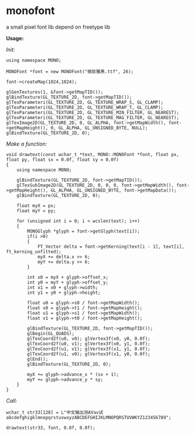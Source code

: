 # monofont
a small pixel font lib depend on freetype lib

**Usage:**

_Init:_

	using namespace MONO;

	MONOFont *font = new MONOFont("微软雅黑.ttf", 26);

	font->createMap(1024,1024);

	glGenTextures(1, &font->getMapTID());
	glBindTexture(GL_TEXTURE_2D, font->getMapTID());
	glTexParameteri(GL_TEXTURE_2D, GL_TEXTURE_WRAP_S, GL_CLAMP);
	glTexParameteri(GL_TEXTURE_2D, GL_TEXTURE_WRAP_T, GL_CLAMP);
	glTexParameteri(GL_TEXTURE_2D, GL_TEXTURE_MIN_FILTER, GL_NEAREST);
	glTexParameteri(GL_TEXTURE_2D, GL_TEXTURE_MAG_FILTER, GL_NEAREST);
	glTexImage2D(GL_TEXTURE_2D, 0, GL_ALPHA, font->getMapWidth(), font->getMapHeight(), 0, GL_ALPHA, GL_UNSIGNED_BYTE, NULL);
	glBindTexture(GL_TEXTURE_2D, 0);
  
_Make a function:_

	void drawtext(const wchar_t *text, MONO::MONOFont *font, float px, float py, float sx = 0.0f, float sy = 0.0f)
	{
		using namespace MONO;
	
		glBindTexture(GL_TEXTURE_2D, font->getMapTID());
		glTexSubImage2D(GL_TEXTURE_2D, 0, 0, 0, font->getMapWidth(), font->getMapHeight(), GL_ALPHA, GL_UNSIGNED_BYTE, font->getMapData());
		glBindTexture(GL_TEXTURE_2D, 0);
	
		float myX = px;
		float myY = py;
	
		for (unsigned int i = 0; i < wcslen(text); i++)
		{
			MONOGlyph *glyph = font->getGlyph(text[i]);
			if(i >0)
			{
				FT_Vector delta = font->getKerning(text[i - 1], text[i], ft_kerning_unfitted);
				myX += delta.x >> 6;
				myY += delta.y >> 6;
			}
	
			int x0 = myX + glyph->offset_x;
			int y0 = myY + glyph->offset_y;
			int x1 = x0 + glyph->width;
			int y1 = y0 + glyph->height;
	
			float u0 = glyph->s0 / font->getMapWidth();
			float v0 = glyph->t1 / font->getMapHeight();
			float u1 = glyph->s1 / font->getMapWidth();
			float v1 = glyph->t0 / font->getMapHeight();
	
			glBindTexture(GL_TEXTURE_2D, font->getMapTID());
			glBegin(GL_QUADS);
			glTexCoord2f(u0, v0); glVertex3f(x0, y0, 0.0f);
			glTexCoord2f(u0, v1); glVertex3f(x0, y1, 0.0f);
			glTexCoord2f(u1, v1); glVertex3f(x1, y1, 0.0f);
			glTexCoord2f(u1, v0); glVertex3f(x1, y0, 0.0f);
			glEnd();
			glBindTexture(GL_TEXTURE_2D, 0);
	
			myX += glyph->advance_x * (sx + 1);
			myY += glyph->advance_y * sy;
		}
	}

_Call:_

	wchar_t str33[128] = L"中文输出测AVav试abcdefghigklmnopqrstuvwxyzABCDEFGHIJKLMNOPQRSTUVWKYZ123456789";
	
	drawtext(str33, font, 0.0f, 0.0f);
